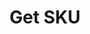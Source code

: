 ---
title: Get SKU
type: endpoint
category: 639ba2628407100061f5faac
slug: get-sku
parentDoc: 639ba2658407100061f5fab9
hidden: false
order: 10
---